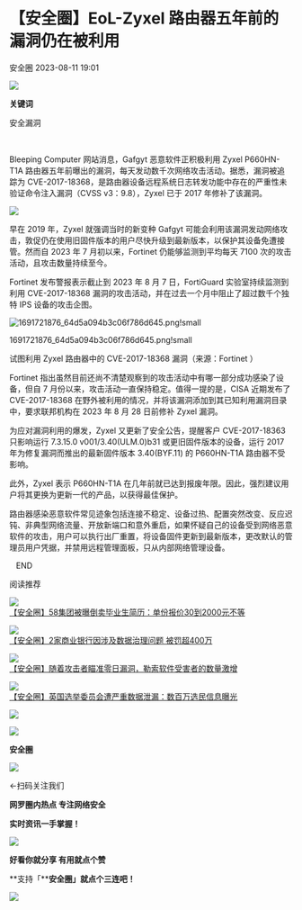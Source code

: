 #  【安全圈】EoL-Zyxel 路由器五年前的漏洞仍在被利用   
 安全圈   2023-08-11 19:01  
  
![](https://mmbiz.qpic.cn/mmbiz_jpg/aBHpjnrGylgSxa9I02IBd3bgLEhwfJCeRibw3LEjMujeAhD2CvyiaVCZJVHGHODbkPx3pViaX0sAibZsDun6sicUzdQ/640?wx_fmt=jpeg "")  
  
  
**关键词**  
  
  
  
安全漏洞  
  
  
    
  
Bleeping Computer 网站消息，Gafgyt 恶意软件正积极利用 Zyxel P660HN-T1A 路由器五年前曝出的漏洞，每天发动数千次网络攻击活动。据悉，漏洞被追踪为 CVE-2017-18368，是路由器设备远程系统日志转发功能中存在的严重性未验证命令注入漏洞（CVSS v3：9.8），Zyxel 已于 2017 年修补了该漏洞。  
  
![](https://mmbiz.qpic.cn/sz_mmbiz_jpg/aBHpjnrGyljZvLUkmSfH9wcibyGRbPbEuruknKN4r3AhJB9AYsMJ49oPbkBgyZdxqVO28l08kVNtCnJgKaTtZIg/640?wx_fmt=jpeg "")  
  
早在 2019 年，Zyxel 就强调当时的新变种 Gafgyt 可能会利用该漏洞发动网络攻击，敦促仍在使用旧固件版本的用户尽快升级到最新版本，以保护其设备免遭接管。然而自 2023 年 7 月初以来，Fortinet 仍能够监测到平均每天 7100 次的攻击活动，且攻击数量持续至今。  
  
Fortinet 发布警报表示截止到 2023 年 8 月 7 日，FortiGuard 实验室持续监测到利用 CVE-2017-18368 漏洞的攻击活动，并在过去一个月中阻止了超过数千个独特 IPS 设备的攻击企图。  
  
![](https://mmbiz.qpic.cn/sz_mmbiz_jpg/aBHpjnrGyljZvLUkmSfH9wcibyGRbPbEug6ibtibtkiaILpU27EKGvDP2hNtDr90uOmcZtwFYJnEHgYMudzgeCee4Q/640?wx_fmt=jpeg "1691721876_64d5a094b3c06f786d645.png!small")  
  
1691721876_64d5a094b3c06f786d645.png!small  
  
试图利用 Zyxel 路由器中的 CVE-2017-18368 漏洞（来源：Fortinet ）  
  
Fortinet 指出虽然目前还尚不清楚观察到的攻击活动中有哪一部分成功感染了设备，但自 7 月份以来，攻击活动一直保持稳定。值得一提的是，CISA 近期发布了 CVE-2017-18368 在野外被利用的情况，并将该漏洞添加到其已知利用漏洞目录中，要求联邦机构在 2023 年 8 月 28 日前修补 Zyxel 漏洞。  
  
为应对漏洞利用的爆发，Zyxel 又更新了安全公告，提醒客户 CVE-2017-18363 只影响运行 7.3.15.0 v001/3.40(ULM.0)b31 或更旧固件版本的设备，运行 2017 年为修复漏洞而推出的最新固件版本 3.40(BYF.11) 的 P660HN-T1A 路由器不受影响。  
  
此外，Zyxel 表示 P660HN-T1A 在几年前就已达到报废年限。因此，强烈建议用户将其更换为更新一代的产品，以获得最佳保护。  
  
路由器感染恶意软件常见迹象包括连接不稳定、设备过热、配置突然改变、反应迟钝、非典型网络流量、开放新端口和意外重启，如果怀疑自己的设备受到网络恶意软件的攻击，用户可以执行出厂重置，将设备固件更新到最新版本，更改默认的管理员用户凭据，并禁用远程管理面板，只从内部网络管理设备。  
  
  
   END    
  
  
阅读推荐  
  
  
![](https://mmbiz.qpic.cn/sz_mmbiz_png/aBHpjnrGyljZvLUkmSfH9wcibyGRbPbEuhCHYiaz89LRfjYsomlLcf46yeE278Lwo0yuicVb5MEFXj240JsGFuDxw/640?wx_fmt=png "")  
[【安全圈】58集团被曝倒卖毕业生简历：单份报价30到2000元不等](http://mp.weixin.qq.com/s?__biz=MzIzMzE4NDU1OQ==&mid=2652041688&idx=1&sn=2d4999ea17049831dec14b1006adbcf3&chksm=f36fdd98c418548e001c541e5e757371b7b4b7106fc84c918d06a41a1d63a242e41f104135b2&scene=21#wechat_redirect)  
  
  
  
![](https://mmbiz.qpic.cn/sz_mmbiz_png/aBHpjnrGyljZvLUkmSfH9wcibyGRbPbEuGNibEVibWPczRVz6bSkia7EjCbFhmQQVvicaGI2vot3JgZE2RdoRytHn5w/640?wx_fmt=png "")  
[【安全圈】2家商业银行因涉及数据治理问题 被罚超400万](http://mp.weixin.qq.com/s?__biz=MzIzMzE4NDU1OQ==&mid=2652041688&idx=2&sn=c7ece50a0b6ad4ae6519178ffe61df42&chksm=f36fdd98c418548e6b45be5c56d98e47bd5a20a57e678a699d09d74a258731a4e9f24418e907&scene=21#wechat_redirect)  
  
  
  
![](https://mmbiz.qpic.cn/sz_mmbiz_png/aBHpjnrGyljZvLUkmSfH9wcibyGRbPbEuasU4fSMarQF7T1jk1drx0zZgVQibrziaYnb5icKJ6ubmTU3yr8WEe8VAg/640?wx_fmt=png "")  
[【安全圈】随着攻击者瞄准零日漏洞，勒索软件受害者的数量激增](http://mp.weixin.qq.com/s?__biz=MzIzMzE4NDU1OQ==&mid=2652041688&idx=3&sn=5a2dd4ffb7924c1e5051017a7b5ed70e&chksm=f36fdd98c418548e67c6867febe9a485cb42ace42e9c557aaaac9be55fe1b31ef48ad89a04d5&scene=21#wechat_redirect)  
  
  
  
![](https://mmbiz.qpic.cn/sz_mmbiz_png/aBHpjnrGyljZvLUkmSfH9wcibyGRbPbEuRXv1efnkFcTwPZ7xyN3sicBiclDhBA3HaMC4sPMxmlwQk8GHe73voriaA/640?wx_fmt=png "")  
[【安全圈】英国选举委员会遭严重数据泄漏：数百万选民信息曝光](http://mp.weixin.qq.com/s?__biz=MzIzMzE4NDU1OQ==&mid=2652041688&idx=4&sn=f5054aaca82a06c5bc64035b04171af9&chksm=f36fdd98c418548ef2558a703f3c498f3fd7cf857993c5585a8266a1959cfea91dd95fea577f&scene=21#wechat_redirect)  
  
  
  
![](https://mmbiz.qpic.cn/mmbiz_gif/aBHpjnrGylgeVsVlL5y1RPJfUdozNyCEft6M27yliapIdNjlcdMaZ4UR4XxnQprGlCg8NH2Hz5Oib5aPIOiaqUicDQ/640?wx_fmt=gif "")  
  
  
  
![](https://mmbiz.qpic.cn/mmbiz_png/aBHpjnrGylgeVsVlL5y1RPJfUdozNyCEDQIyPYpjfp0XDaaKjeaU6YdFae1iagIvFmFb4djeiahnUy2jBnxkMbaw/640?wx_fmt=png "")  
  
**安全圈**  
  
![](https://mmbiz.qpic.cn/mmbiz_gif/aBHpjnrGylgeVsVlL5y1RPJfUdozNyCEft6M27yliapIdNjlcdMaZ4UR4XxnQprGlCg8NH2Hz5Oib5aPIOiaqUicDQ/640?wx_fmt=gif "")  
  
  
←扫码关注我们  
  
**网罗圈内热点 专注网络安全**  
  
**实时资讯一手掌握！**  
  
  
![](https://mmbiz.qpic.cn/mmbiz_gif/aBHpjnrGylgeVsVlL5y1RPJfUdozNyCE3vpzhuku5s1qibibQjHnY68iciaIGB4zYw1Zbl05GQ3H4hadeLdBpQ9wEA/640?wx_fmt=gif "")  
  
**好看你就分享 有用就点个赞**  
  
**支持「****安全圈」就点个三连吧！**  
  
![](https://mmbiz.qpic.cn/mmbiz_gif/aBHpjnrGylgeVsVlL5y1RPJfUdozNyCE3vpzhuku5s1qibibQjHnY68iciaIGB4zYw1Zbl05GQ3H4hadeLdBpQ9wEA/640?wx_fmt=gif "")  
  
  
